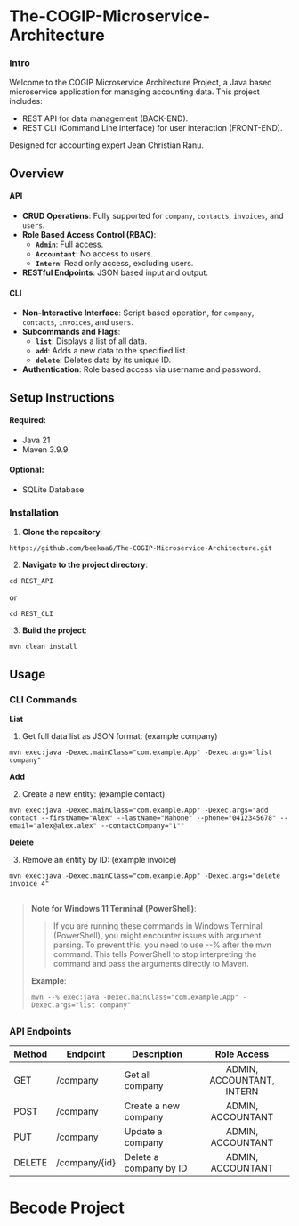 # The-COGIP-Microservice-Architecture
### Intro
Welcome to the COGIP Microservice Architecture Project, a Java based microservice application for managing accounting data. This project includes:
* REST API for data management (BACK-END).
* REST CLI (Command Line Interface) for user interaction (FRONT-END).

Designed for accounting expert Jean Christian Ranu.

## Overview
#### API
* **CRUD Operations**: Fully supported for `company`, `contacts`, `invoices`, and `users`.
* **Role Based Access Control (RBAC)**:
    - **`Admin`**: Full access.
    - **`Accountant`**: No access to users.
    - **`Intern`**: Read only access, excluding users.
* **RESTful Endpoints**: JSON based input and output.
 
#### CLI
* **Non-Interactive Interface**: Script based operation, for `company`, `contacts`, `invoices`, and `users`.
* **Subcommands and Flags**: 
    - **`list`**: Displays a list of all data.
    - **`add`**: Adds a new data to the specified list.
    - **`delete`**: Deletes data by its unique ID.
* **Authentication**: Role based access via username and password.

## Setup Instructions
#### Required:
* Java 21
* Maven 3.9.9

#### Optional:
* SQLite Database

### Installation
1. **Clone the repository**:
```
https://github.com/beekaa6/The-COGIP-Microservice-Architecture.git
```

2. **Navigate to the project directory**:

```
cd REST_API
``` 
or 
```
cd REST_CLI
```
3. **Build the project**:
```
mvn clean install
```

## Usage

### CLI Commands


**List**

1. Get full data list as JSON format: (example company)
```
mvn exec:java -Dexec.mainClass="com.example.App" -Dexec.args="list company"
```

**Add**

2. Create a new entity: (example contact)
```
mvn exec:java -Dexec.mainClass="com.example.App" -Dexec.args="add contact --firstName="Alex" --lastName="Mahone" --phone="0412345678" --email="alex@alex.alex" --contactCompany="1""
```

**Delete**

3. Remove an entity by ID: (example invoice)
```
mvn exec:java -Dexec.mainClass="com.example.App" -Dexec.args="delete invoice 4"
```

## 
> **Note for Windows 11 Terminal (PowerShell)**:
> 
> >If you are running these commands in Windows Terminal (PowerShell), you might encounter issues with argument parsing. To prevent this, you need to use --% after the mvn command. This tells PowerShell to stop interpreting the command and pass the arguments directly to Maven.
>
> **Example**:
> ```
> mvn --% exec:java -Dexec.mainClass="com.example.App" -Dexec.args="list company"
> ```
##

### API Endpoints
| Method  | Endpoint | Description | Role Access |
| --------| -------- | ------------|:-----------:|
| GET | /company | Get all company | ADMIN, ACCOUNTANT, INTERN |
| POST | /company | Create a new company | ADMIN, ACCOUNTANT |
| PUT | /company | Update a company | ADMIN, ACCOUNTANT |
| DELETE | /company/{id} | Delete a company by ID | ADMIN, ACCOUNTANT |

##

# Becode Project
